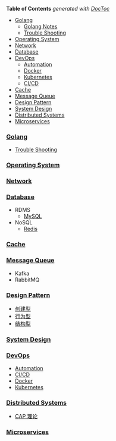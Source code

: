 <!-- START doctoc generated TOC please keep comment here to allow auto update -->
<!-- DON'T EDIT THIS SECTION, INSTEAD RE-RUN doctoc TO UPDATE -->
**Table of Contents**  *generated with [DocToc](https://github.com/thlorenz/doctoc)*

  - [Golang](#golang)
    - [Golang Notes](#golang-notes)
    - [Trouble Shooting](#trouble-shooting)
  - [Operating System](#operating-system)
  - [Network](#network)
  - [Database](#database)
  - [DevOps](#devops)
    - [Automation](#automation)
    - [Docker](#docker)
    - [Kubernetes](#kubernetes)
    - [CI/CD](#cicd)
  - [Cache](#cache)
  - [Message Queue](#message-queue)
  - [Design Pattern](#design-pattern)
  - [System Design](#system-design)
  - [Distributed Systems](#distributed-systems)
  - [Microservices](#microservices)

<!-- END doctoc generated TOC please keep comment here to allow auto update -->

### [Golang](go/go.md)
- [Trouble Shooting](go/debug/debug.md)

### [Operating System](operating-systems/operating-systems.md)

### [Network](network/network.md)

### [Database](database/database.md)
- RDMS
  - [MySQL](database/rdms/mysql/mysql.md)
- NoSQL
  - [Redis](database/nosql/redis/redis.md)

### [Cache](cache/cache.md)

### [Message Queue](mq/mq.md)
- Kafka
- RabbitMQ

### [Design Pattern](design-patterns/design-patterns.md)
- [创建型](design-patterns/creational)
- [行为型](design-patterns/behavioral)
- [结构型](design-patterns/structural)

### [System Design](system-design/system-design.md)

### [DevOps](devops/DevOps.md)
- [Automation]()
- [CI/CD]()
- [Docker](devops/docker/docker.md)
- [Kubernetes](devops/kubernetes/kubernetes.md)

### [Distributed Systems](distributed-systems/distributed-systems.md)
- [CAP 理论](distribute-systems/cap.md)

### [Microservices](microservices/microservices.md)

